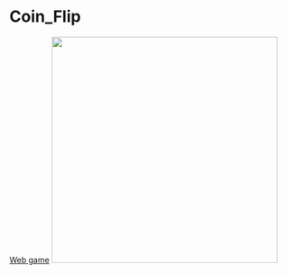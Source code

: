 # Coin_Flip
[Web game](https://nikitabelii.github.io/Coin_Flip/Code.html)
<img src="https://www.spencertom.com/wp-content/uploads/2013/08/The-Coin-Flip.jpg" width=400>
